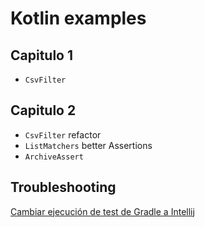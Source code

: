 # Kotlin examples

## Capitulo 1

- `CsvFilter`

## Capitulo 2

- `CsvFilter` refactor
- `ListMatchers` better Assertions
- `ArchiveAssert`

## Troubleshooting

[Cambiar ejecución de test de Gradle a Intellij](https://www.jetbrains.com/help/idea/work-with-tests-in-gradle.html#configure_gradle_test_runner)
